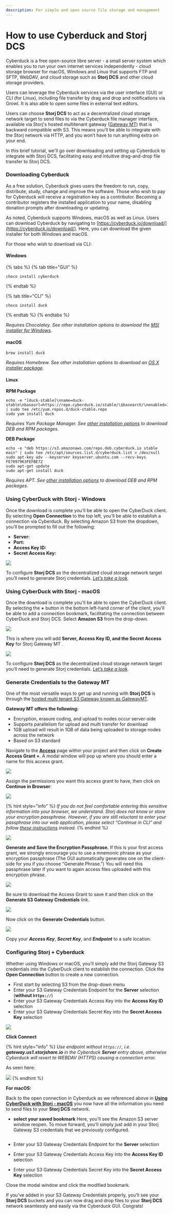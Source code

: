 ```yaml
---
description: For simple and open source file storage and management
---
```


# How to use Cyberduck and Storj DCS

Cyberduck is a free open-source libre server - a small server system which enables you to run your own internet services independently - cloud storage browser for macOS, Windows and Linux that supports FTP and SFTP, WebDAV, and cloud storage such as **Storj DCS** and other cloud storage providers.

Users can leverage the Cyberduck services via the user interface (GUI) or CLI (for Linux), including file transfer by drag and drop and notifications via Growl. It is also able to open some files in external text editors.

Users can choose **Storj DCS** to act as a decentralized cloud storage network target to send files to via the Cyberduck file manager interface, available via Storj's hosted multitenant gateway ([Gateway MT](https://docs.storj.io/dcs/getting-started/gateway-mt/)) that is backward compatible with S3. This means you’ll be able to integrate with the Storj network via HTTP, and you won’t have to run anything extra on your end.

In this brief tutorial, we'll go over downloading and setting up Cyberduck to integrate with Storj DCS, facilitating easy and intuitive drag-and-drop file transfer to Storj DCS.

### Downloading Cyberduck

As a free solution, Cyberduck gives users the freedom to run, copy, distribute, study, change and improve the software. Those who wish to pay for Cyberduck will receive a registration key as a contributor. Becoming a contributor registers the installed application to your name, disabling donation prompts after downloading or updating.

As noted, Cyberduck supports Windows, macOS as well as Linux. Users can download Cyberduck by navigating to [https://cyberduck.io/download/](https://cyberduck.io/download/). Here, you can download the given installer for both Windows and macOS.

For those who wish to download via CLI:

#### Windows

{% tabs %}
{% tab title="GUI" %}
```
choco install cyberduck
```
{% endtab %}

{% tab title="CLI" %}
```
choco install duck
```
{% endtab %}
{% endtabs %}

_Requires Chocolatey. See other installation options to download the_ [_MSI installer for Windows_](https://cyberduck.io/download/)_._

#### macOS

```
brew install duck
```

_Requires Homebrew. See other installation options to download an_ [_OS X installer package_](https://cyberduck.io/download/)_._

#### Linux

**RPM Package**

```
echo -e "[duck-stable]\nname=duck-stable\nbaseurl=https://repo.cyberduck.io/stable/\$basearch/\nenabled=1\ngpgcheck=0" | sudo tee /etc/yum.repos.d/duck-stable.repo
sudo yum install duck
```

_Requires Yum Package Manager. See_ [_other installation options_](https://docs.duck.sh/cli/#Linux) _to download DEB and RPM packages._

**DEB Package**

```
echo -e "deb https://s3.amazonaws.com/repo.deb.cyberduck.io stable main" | sudo tee /etc/apt/sources.list.d/cyberduck.list > /dev/null
sudo apt-key adv --keyserver keyserver.ubuntu.com --recv-keys FE7097963FEFBE72
sudo apt-get update
sudo apt-get install duck
```

_Requires APT. See_ [_other installation options_](https://docs.duck.sh/cli/#Linux) _to download DEB and RPM packages._

### Using CyberDuck with Storj - Windows

Once the download is complete you'll be able to open the CyberDuck client. By selecting **Open Connection** to the top left, you’ll be able to establish a connection via Cyberduck. By selecting Amazon S3 from the dropdown, you’ll be prompted to fill out the following:

* **Server:**
* **Port:**
* **Access Key ID:**
* **Secret Access Key:**

![](<../.gitbook/assets/image (26) (1).png>)

To configure **Storj DCS** as the decentralized cloud storage network target you’ll need to generate Storj credentials. [_Let’s take a look_](how-to-use-cyberduck-and-storj-dcs.md#generate-credentials-to-the-gateway-mt)_._

### Using CyberDuck with Storj - macOS

Once the download is complete you'll be able to open the CyberDuck client. By selecting the **+** button in the bottom left-hand corner of the client, you'll be able to add a connection bookmark, facilitating the connection between CyberDuck and Storj DCS. Select **Amazon S3** from the drop-down.

![](<../.gitbook/assets/Copy of CyberDuck MAC pt1.png>)

This is where you will add **Server, Access Key ID, and the Secret Access Key** for Storj Gateway MT .

![](<../.gitbook/assets/image (179).png>)

To configure **Storj DCS** as the decentralized cloud storage network target you’ll need to generate Storj credentials. [_Let’s take a look_](how-to-use-cyberduck-and-storj-dcs.md#generate-credentials-to-the-gateway-mt)_._

### Generate Credentials to the Gateway MT

One of the most versatile ways to get up and running with **Storj DCS** is through the [hosted multi tenant S3 Gateway known as GatewayMT](../api-reference/s3-compatible-gateway/).

**Gateway MT offers the following:**

* Encryption, erasure coding, and upload to nodes occur server-side
* Supports parallelism for upload and multi transfer for download
* 1GB upload will result in 1GB of data being uploaded to storage nodes across the network
* Based on S3 standard

Navigate to the [**Access**](../getting-started/satellite-developer-account/access-grants.md) page within your project and then click on **Create Access Grant +**. A modal window will pop up where you should enter a name for this access grant.

![](<../.gitbook/assets/image (144).png>)

Assign the permissions you want this access grant to have, then click on **Continue in Browser**:

![](<../.gitbook/assets/image (131).png>)

{% hint style="info" %}
_If you do not feel comfortable entering this sensitive information into your browser, we understand. Storj does not know or store your encryption passphrase. However, if you are still reluctant to enter your passphrase into our web application, please select “Continue in CLI” and follow_ [_these instructions_](../getting-started/quickstart-uplink-cli/generate-access-grants-and-tokens/generate-a-token.md) _instead._
{% endhint %}

![](<../.gitbook/assets/image (159) (1).png>)

**Generate and Save the Encryption Passphrase.** If this is your first access grant, we strongly encourage you to use a mnemonic phrase as your encryption passphrase (The GUI automatically generates one on the client-side for you if you choose "Generate Phrase.") You will need this passphrase later if you want to again access files uploaded with this encryption phrase.

![](<../.gitbook/assets/image (124).png>)

Be sure to download the Access Grant to save it and then click on the **Generate S3 Gateway Credentials** link.&#x20;

![](<../.gitbook/assets/image (169).png>)

Now click on the **Generate Credentials** button.

![](<../.gitbook/assets/image (165).png>)

Copy your _**Access Key**_, _**Secret Key**_, and _**Endpoint**_ to a safe location.

### Configuring Storj + Cyberduck

Whether using Windows or macOS, you’ll simply add the Storj Gateway S3 credentials into the CyberDuck client to establish the connection. Click the **Open Connection** button to create a new connection.

* First start by selecting S3 from the drop-down menu
* Enter your S3 Gateway Credentials Endpoint for the **Server** selection (**without `https://`**)
* Enter your S3 Gateway Credentials Access Key into the **Access Key ID** selection
* Enter your S3 Gateway Credentials Secret Key into the **Secret Access Key** selection

![](<../.gitbook/assets/image (26) (1).png>)

**Click Connect**&#x20;

{% hint style="info" %}
_Use endpoint without `https://`, i.e. **gateway.us1.storjshare.io** in the Cyberduck **Server** entry above, otherwise Cyberduck will revert to WEBDAV (HTTPS) causing a connection error._

As seen here:

![](https://lh6.googleusercontent.com/36wWD3Zfow0ZEyrn3OP-c-wFm\_KPrIEvwOjmtTBMsZtV-\_7USmgYtgrRRXAQ\_Y8BnFGLdpGxGsaqdM49sdhGsxu98Y19\_C8QQGz1tmQl7xBVvKtk0WV5eBxUAmaY0n71-XfYB4Tt)
{% endhint %}

**For macOS:**

Back to the open connection in Cyberduck as we referenced above in [**Using CyberDuck with Storj - macOS**](how-to-use-cyberduck-and-storj-dcs.md#using-cyberduck-with-storj-macos) you now have all the information you need to send files to your **Storj DCS** network.

*   **select your saved bookmark** Here, you'll see the Amazon S3 server window reopen. To move forward, you'll simply just add in your Storj Gateway S3 credentials that we previously configured.

    <img src="../.gitbook/assets/image (179).png" alt="" data-size="original">
* Enter your S3 Gateway Credentials Endpoint for the **Server** selection
* Enter your S3 Gateway Credentials Access Key into the **Access Key ID** selection
* Enter your S3 Gateway Credentials Secret Key into the **Secret Access Key** selection

Close the modal window and click the modified bookmark.

If you’ve added in your S3 Gateway Credentials properly, you’ll see your **Storj DCS** buckets and you can now drag and drop files to your **Storj DCS** network seamlessly and easily via the Cyberduck GUI. Congrats!

